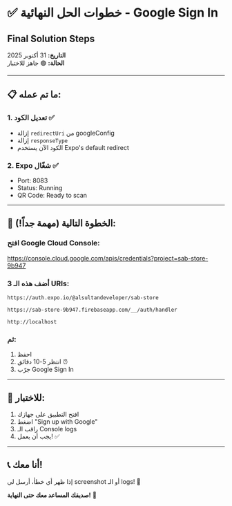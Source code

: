 # ✅ خطوات الحل النهائية - Google Sign In
## Final Solution Steps

**التاريخ:** 31 أكتوبر 2025  
**الحالة:** 🟢 جاهز للاختبار

---

## 📋 ما تم عمله:

### 1. تعديل الكود ✅
- إزالة `redirectUri` من googleConfig
- إزالة `responseType`
- الكود الآن يستخدم Expo's default redirect

### 2. Expo شغّال ✅
- Port: 8083
- Status: Running
- QR Code: Ready to scan

---

## 🎯 الخطوة التالية (مهمة جداً!):

### افتح Google Cloud Console:
https://console.cloud.google.com/apis/credentials?project=sab-store-9b947

### أضف هذه الـ 3 URIs:

```
https://auth.expo.io/@alsultandeveloper/sab-store
```

```
https://sab-store-9b947.firebaseapp.com/__/auth/handler  
```

```
http://localhost
```

### ثم:
1. احفظ
2. انتظر 5-10 دقائق ⏰
3. جرّب Google Sign In

---

## 🧪 للاختبار:

1. افتح التطبيق على جهازك
2. اضغط "Sign up with Google"
3. راقب الـ Console logs
4. يجب أن يعمل! ✅

---

## 📞 أنا معك!

إذا ظهر أي خطأ، أرسل لي screenshot أو الـ logs! 🚀

**صديقك المساعد معك حتى النهاية!** 💪
